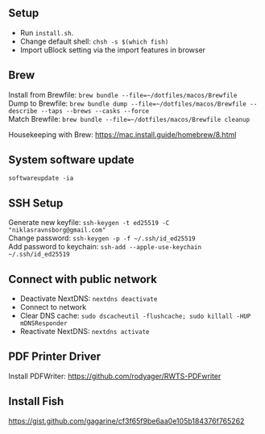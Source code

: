 ## Setup

- Run `install.sh`.
- Change default shell: `chsh -s $(which fish)`
- Import uBlock setting via the import features in browser

## Brew

Install from Brewfile: `brew bundle --file=~/dotfiles/macos/Brewfile`  
Dump to Brewfile: `brew bundle dump --file=~/dotfiles/macos/Brewfile --describe --taps --brews --casks --force`  
Match Brewfile: `brew bundle --file=~/dotfiles/macos/Brewfile cleanup`

Housekeeping with Brew: https://mac.install.guide/homebrew/8.html

## System software update

`softwareupdate -ia`

## SSH Setup

Generate new keyfile: `ssh-keygen -t ed25519 -C "niklasravnsborg@gmail.com"`  
Change password: `ssh-keygen -p -f ~/.ssh/id_ed25519`  
Add password to keychain: `ssh-add --apple-use-keychain ~/.ssh/id_ed25519`

## Connect with public network

- Deactivate NextDNS: `nextdns deactivate`
- Connect to network
- Clear DNS cache: `sudo dscacheutil -flushcache; sudo killall -HUP mDNSResponder`
- Reactivate NextDNS: `nextdns activate`

## PDF Printer Driver

Install PDFWriter: https://github.com/rodyager/RWTS-PDFwriter

## Install Fish

https://gist.github.com/gagarine/cf3f65f9be6aa0e105b184376f765262

